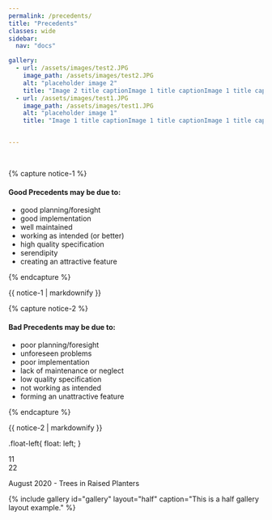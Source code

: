 ```yaml
---
permalink: /precedents/
title: "Precedents"
classes: wide
sidebar:
  nav: "docs"

gallery:
  - url: /assets/images/test2.JPG
    image_path: /assets/images/test2.JPG
    alt: "placeholder image 2"
    title: "Image 2 title captionImage 1 title captionImage 1 title captionImage 1 title captionImage 1 title captionImage 1 title captionImage 1 title captionImage 1 title captionImage 1 title captionImage 1 title captionImage 1 title captionImage 1 title captionImage 1 title captionImage 1 title captionImage 1 title captionImage 1 title captionImage 1 title caption"
  - url: /assets/images/test1.JPG
    image_path: /assets/images/test1.JPG
    alt: "placeholder image 1"
    title: "Image 1 title captionImage 1 title captionImage 1 title captionImage 1 title captionImage 1 title captionImage 1 title captionImage 1 title captionImage 1 title captionImage 1 title captionImage 1 title captionImage 1 title captionImage 1 title captionImage 1 title captionImage 1 title captionImage 1 title captionImage 1 title captionImage 1 title caption"


---
```


<BR>
  


{% capture notice-1 %}
#### Good Precedents may be due to:

* good planning/foresight
* good implementation
* well maintained
* working as intended (or better)
* high quality specification
* serendipity
* creating an attractive feature

{% endcapture %}

<div class="notice">
  {{ notice-1 | markdownify }}
</div>

{% capture notice-2 %}
#### Bad Precedents may be due to:

- poor planning/foresight
- unforeseen problems
- poor implementation
- lack of maintenance or neglect
- low quality specification
- not working as intended
- forming an unattractive feature


{% endcapture %}

<div class="notice">
  {{ notice-2 | markdownify }}
</div>

.float-left{
    float: left;
}
<div class="float-left"> 11 </div>
<div class="float-left"> 22 </div>


August 2020 - Trees in Raised Planters

{% include gallery id="gallery" layout="half" caption="This is a half gallery layout example." %}

